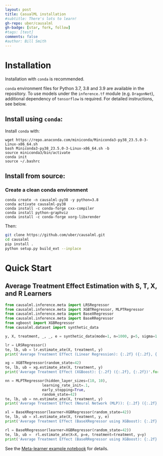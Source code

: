 ```yaml
---
layout: post
title: CasualML installation
#subtitle: There's lots to learn!
gh-repo: uber/causalml
gh-badge: [star, fork, follow]
#tags: [test]
comments: false
#author: Bill Smith
---
```


# Installation

Installation with `conda` is recommended.

`conda` environment files for Python 3.7, 3.8 and 3.9 are available in the repository. To use models under the `inference.tf` module (e.g. `DragonNet`), additional dependency of `tensorflow` is required. For detailed instructions, see below.

## Install using `conda`:

Install `conda` with:

```
wget https://repo.anaconda.com/miniconda/Miniconda3-py38_23.5.0-3-Linux-x86_64.sh
bash Miniconda3-py38_23.5.0-3-Linux-x86_64.sh -b
source miniconda3/bin/activate 
conda init
source ~/.bashrc 
```

## Install from source:

### Create a clean conda environment

```
conda create -n causalml-py38 -y python=3.8
conda activate causalml-py38
conda install -c conda-forge cxx-compiler
conda install python-graphviz
conda install -c conda-forge xorg-libxrender
```

Then:

```bash
git clone https://github.com/uber/causalml.git
cd causalml
pip install .
python setup.py build_ext --inplace
```

# Quick Start

## Average Treatment Effect Estimation with S, T, X, and R Learners

```python
from causalml.inference.meta import LRSRegressor
from causalml.inference.meta import XGBTRegressor, MLPTRegressor
from causalml.inference.meta import BaseXRegressor
from causalml.inference.meta import BaseRRegressor
from xgboost import XGBRegressor
from causalml.dataset import synthetic_data

y, X, treatment, _, _, e = synthetic_data(mode=1, n=1000, p=5, sigma=1.0)

lr = LRSRegressor()
te, lb, ub = lr.estimate_ate(X, treatment, y)
print('Average Treatment Effect (Linear Regression): {:.2f} ({:.2f}, {:.2f})'.format(te[0], lb[0], ub[0]))

xg = XGBTRegressor(random_state=42)
te, lb, ub = xg.estimate_ate(X, treatment, y)
print('Average Treatment Effect (XGBoost): {:.2f} ({:.2f}, {:.2f})'.format(te[0], lb[0], ub[0]))

nn = MLPTRegressor(hidden_layer_sizes=(10, 10),
                 learning_rate_init=.1,
                 early_stopping=True,
                 random_state=42)
te, lb, ub = nn.estimate_ate(X, treatment, y)
print('Average Treatment Effect (Neural Network (MLP)): {:.2f} ({:.2f}, {:.2f})'.format(te[0], lb[0], ub[0]))

xl = BaseXRegressor(learner=XGBRegressor(random_state=42))
te, lb, ub = xl.estimate_ate(X, treatment, y, e)
print('Average Treatment Effect (BaseXRegressor using XGBoost): {:.2f} ({:.2f}, {:.2f})'.format(te[0], lb[0], ub[0]))

rl = BaseRRegressor(learner=XGBRegressor(random_state=42))
te, lb, ub =  rl.estimate_ate(X=X, p=e, treatment=treatment, y=y)
print('Average Treatment Effect (BaseRRegressor using XGBoost): {:.2f} ({:.2f}, {:.2f})'.format(te[0], lb[0], ub[0]))
```

See the [Meta-learner example notebook](https://github.com/uber/causalml/blob/master/docs/examples/meta_learners_with_synthetic_data.ipynb) for details.


